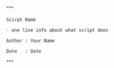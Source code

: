 """

    Scirpt Name
    
    - one line info about what script does
    
    Author : Your Name
    
    Date   : Date
"""
